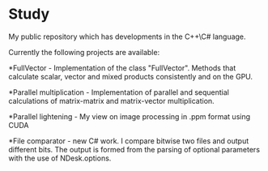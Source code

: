 # Study
My public repository which has developments in the C++\C# language.

Currently the following projects are available:

*FullVector - Implementation of the class "FullVector". Methods that calculate scalar, vector and mixed products consistently and on the GPU.

*Parallel multiplication - Implementation of parallel and sequential calculations of matrix-matrix and matrix-vector multiplication.

*Parallel lightening - My view on image processing in .ppm format using CUDA

*File comparator - new C# work. I compare bitwise two files and output different bits. The output is formed from the parsing of optional parameters with the use of NDesk.options.
